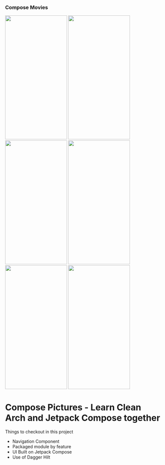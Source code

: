 ### Compose Movies
<img src="https://github.com/hi-manshu/ComposePictures/blob/master/art/1splash.png"  width="200" height="400" >
<img src="https://github.com/hi-manshu/ComposePictures/blob/master/art/2login.png"  width="200" height="400" >
<img src="https://github.com/hi-manshu/ComposePictures/blob/master/art/3landing.png"  width="200" height="400" >
<img src="https://github.com/hi-manshu/ComposePictures/blob/master/art/3.1doubletab.png"  width="200" height="400" >
<img src="https://github.com/hi-manshu/ComposePictures/blob/master/art/4profile.png"  width="200" height="400" >
<img src="https://github.com/hi-manshu/ComposePictures/blob/master/art/5editprofile.png"  width="200" height="400" >

# Compose Pictures - Learn Clean Arch and Jetpack Compose together

Things to checkout in this project
* Navigation Component
* Packaged module by feature
* UI Built on Jetpack Compose
* Use of Dagger Hilt
